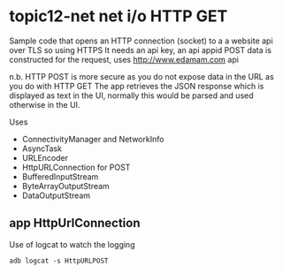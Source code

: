 # topic12-net net i/o HTTP GET
Sample code that opens an HTTP connection (socket) to a 
a website api over TLS so using HTTPS 
It needs an api key, an api appid POST data is constructed
for the request, uses <http://www.edamam.com> api 

n.b. HTTP POST is more secure as you do not expose data in the URL
as you do with HTTP GET
The app retrieves the JSON response  which
is displayed as text in the UI, normally this would be
parsed and used otherwise in the UI.

Uses 
* ConnectivityManager and NetworkInfo
* AsyncTask 
* URLEncoder
* HttpURLConnection for POST
* BufferedInputStream
* ByteArrayOutputStream
* DataOutputStream

## app HttpUrlConnection
Use of logcat to watch the logging
```
adb logcat -s HttpURLPOST
```
